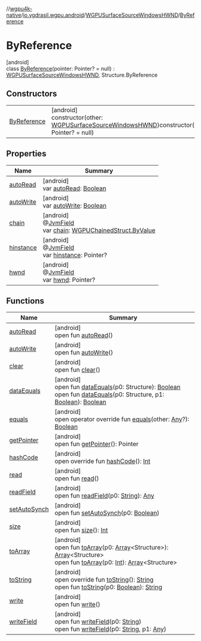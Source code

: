 //[wgpu4k-native](../../../../index.md)/[io.ygdrasil.wgpu.android](../../index.md)/[WGPUSurfaceSourceWindowsHWND](../index.md)/[ByReference](index.md)

# ByReference

[android]\
class [ByReference](index.md)(pointer: Pointer? = null) : [WGPUSurfaceSourceWindowsHWND](../index.md), Structure.ByReference

## Constructors

| | |
|---|---|
| [ByReference](-by-reference.md) | [android]<br>constructor(other: [WGPUSurfaceSourceWindowsHWND](../index.md))constructor(pointer: Pointer? = null) |

## Properties

| Name | Summary |
|---|---|
| [autoRead](../../-w-g-p-u-request-device-callback-info/-by-value/index.md#-1660627269%2FFunctions%2F-895170507) | [android]<br>var [autoRead](../../-w-g-p-u-request-device-callback-info/-by-value/index.md#-1660627269%2FFunctions%2F-895170507): [Boolean](https://kotlinlang.org/api/core/kotlin-stdlib/kotlin/-boolean/index.html) |
| [autoWrite](../../-w-g-p-u-request-device-callback-info/-by-value/index.md#2132137834%2FFunctions%2F-895170507) | [android]<br>var [autoWrite](../../-w-g-p-u-request-device-callback-info/-by-value/index.md#2132137834%2FFunctions%2F-895170507): [Boolean](https://kotlinlang.org/api/core/kotlin-stdlib/kotlin/-boolean/index.html) |
| [chain](../chain.md) | [android]<br>@[JvmField](https://kotlinlang.org/api/core/kotlin-stdlib/kotlin.jvm/-jvm-field/index.html)<br>var [chain](../chain.md): [WGPUChainedStruct.ByValue](../../-w-g-p-u-chained-struct/-by-value/index.md) |
| [hinstance](../hinstance.md) | [android]<br>@[JvmField](https://kotlinlang.org/api/core/kotlin-stdlib/kotlin.jvm/-jvm-field/index.html)<br>var [hinstance](../hinstance.md): Pointer? |
| [hwnd](../hwnd.md) | [android]<br>@[JvmField](https://kotlinlang.org/api/core/kotlin-stdlib/kotlin.jvm/-jvm-field/index.html)<br>var [hwnd](../hwnd.md): Pointer? |

## Functions

| Name | Summary |
|---|---|
| [autoRead](../../-w-g-p-u-request-device-callback-info/-by-value/index.md#-1660627269%2FFunctions%2F-895170507) | [android]<br>open fun [autoRead](../../-w-g-p-u-request-device-callback-info/-by-value/index.md#-1660627269%2FFunctions%2F-895170507)() |
| [autoWrite](../../-w-g-p-u-request-device-callback-info/-by-value/index.md#2132137834%2FFunctions%2F-895170507) | [android]<br>open fun [autoWrite](../../-w-g-p-u-request-device-callback-info/-by-value/index.md#2132137834%2FFunctions%2F-895170507)() |
| [clear](../../-w-g-p-u-request-device-callback-info/-by-value/index.md#718961069%2FFunctions%2F-895170507) | [android]<br>open fun [clear](../../-w-g-p-u-request-device-callback-info/-by-value/index.md#718961069%2FFunctions%2F-895170507)() |
| [dataEquals](../../-w-g-p-u-request-device-callback-info/-by-value/index.md#1435600696%2FFunctions%2F-895170507) | [android]<br>open fun [dataEquals](../../-w-g-p-u-request-device-callback-info/-by-value/index.md#1435600696%2FFunctions%2F-895170507)(p0: Structure): [Boolean](https://kotlinlang.org/api/core/kotlin-stdlib/kotlin/-boolean/index.html)<br>open fun [dataEquals](../../-w-g-p-u-request-device-callback-info/-by-value/index.md#-611011252%2FFunctions%2F-895170507)(p0: Structure, p1: [Boolean](https://kotlinlang.org/api/core/kotlin-stdlib/kotlin/-boolean/index.html)): [Boolean](https://kotlinlang.org/api/core/kotlin-stdlib/kotlin/-boolean/index.html) |
| [equals](../../-w-g-p-u-request-device-callback-info/-by-value/index.md#-1689848703%2FFunctions%2F-895170507) | [android]<br>open operator override fun [equals](../../-w-g-p-u-request-device-callback-info/-by-value/index.md#-1689848703%2FFunctions%2F-895170507)(other: [Any](https://kotlinlang.org/api/core/kotlin-stdlib/kotlin/-any/index.html)?): [Boolean](https://kotlinlang.org/api/core/kotlin-stdlib/kotlin/-boolean/index.html) |
| [getPointer](../../-w-g-p-u-request-device-callback-info/-by-value/index.md#-1766351335%2FFunctions%2F-895170507) | [android]<br>open fun [getPointer](../../-w-g-p-u-request-device-callback-info/-by-value/index.md#-1766351335%2FFunctions%2F-895170507)(): Pointer |
| [hashCode](../../-w-g-p-u-request-device-callback-info/-by-value/index.md#-87232699%2FFunctions%2F-895170507) | [android]<br>open override fun [hashCode](../../-w-g-p-u-request-device-callback-info/-by-value/index.md#-87232699%2FFunctions%2F-895170507)(): [Int](https://kotlinlang.org/api/core/kotlin-stdlib/kotlin/-int/index.html) |
| [read](../../-w-g-p-u-request-device-callback-info/-by-value/index.md#-605623382%2FFunctions%2F-895170507) | [android]<br>open fun [read](../../-w-g-p-u-request-device-callback-info/-by-value/index.md#-605623382%2FFunctions%2F-895170507)() |
| [readField](../../-w-g-p-u-request-device-callback-info/-by-value/index.md#-142250898%2FFunctions%2F-895170507) | [android]<br>open fun [readField](../../-w-g-p-u-request-device-callback-info/-by-value/index.md#-142250898%2FFunctions%2F-895170507)(p0: [String](https://kotlinlang.org/api/core/kotlin-stdlib/kotlin/-string/index.html)): [Any](https://kotlinlang.org/api/core/kotlin-stdlib/kotlin/-any/index.html) |
| [setAutoSynch](../../-w-g-p-u-request-device-callback-info/-by-value/index.md#-1873879351%2FFunctions%2F-895170507) | [android]<br>open fun [setAutoSynch](../../-w-g-p-u-request-device-callback-info/-by-value/index.md#-1873879351%2FFunctions%2F-895170507)(p0: [Boolean](https://kotlinlang.org/api/core/kotlin-stdlib/kotlin/-boolean/index.html)) |
| [size](../../-w-g-p-u-request-device-callback-info/-by-value/index.md#1665065887%2FFunctions%2F-895170507) | [android]<br>open fun [size](../../-w-g-p-u-request-device-callback-info/-by-value/index.md#1665065887%2FFunctions%2F-895170507)(): [Int](https://kotlinlang.org/api/core/kotlin-stdlib/kotlin/-int/index.html) |
| [toArray](../../-w-g-p-u-request-device-callback-info/-by-value/index.md#2132340621%2FFunctions%2F-895170507) | [android]<br>open fun [toArray](../../-w-g-p-u-request-device-callback-info/-by-value/index.md#2132340621%2FFunctions%2F-895170507)(p0: [Array](https://kotlinlang.org/api/core/kotlin-stdlib/kotlin/-array/index.html)&lt;Structure&gt;): [Array](https://kotlinlang.org/api/core/kotlin-stdlib/kotlin/-array/index.html)&lt;Structure&gt;<br>open fun [toArray](../../-w-g-p-u-request-device-callback-info/-by-value/index.md#554934234%2FFunctions%2F-895170507)(p0: [Int](https://kotlinlang.org/api/core/kotlin-stdlib/kotlin/-int/index.html)): [Array](https://kotlinlang.org/api/core/kotlin-stdlib/kotlin/-array/index.html)&lt;Structure&gt; |
| [toString](../../-w-g-p-u-request-device-callback-info/-by-value/index.md#-265398764%2FFunctions%2F-895170507) | [android]<br>open override fun [toString](../../-w-g-p-u-request-device-callback-info/-by-value/index.md#-265398764%2FFunctions%2F-895170507)(): [String](https://kotlinlang.org/api/core/kotlin-stdlib/kotlin/-string/index.html)<br>open fun [toString](../../-w-g-p-u-request-device-callback-info/-by-value/index.md#1718618713%2FFunctions%2F-895170507)(p0: [Boolean](https://kotlinlang.org/api/core/kotlin-stdlib/kotlin/-boolean/index.html)): [String](https://kotlinlang.org/api/core/kotlin-stdlib/kotlin/-string/index.html) |
| [write](../../-w-g-p-u-request-device-callback-info/-by-value/index.md#477519963%2FFunctions%2F-895170507) | [android]<br>open fun [write](../../-w-g-p-u-request-device-callback-info/-by-value/index.md#477519963%2FFunctions%2F-895170507)() |
| [writeField](../../-w-g-p-u-request-device-callback-info/-by-value/index.md#963475167%2FFunctions%2F-895170507) | [android]<br>open fun [writeField](../../-w-g-p-u-request-device-callback-info/-by-value/index.md#963475167%2FFunctions%2F-895170507)(p0: [String](https://kotlinlang.org/api/core/kotlin-stdlib/kotlin/-string/index.html))<br>open fun [writeField](../../-w-g-p-u-request-device-callback-info/-by-value/index.md#1741006465%2FFunctions%2F-895170507)(p0: [String](https://kotlinlang.org/api/core/kotlin-stdlib/kotlin/-string/index.html), p1: [Any](https://kotlinlang.org/api/core/kotlin-stdlib/kotlin/-any/index.html)) |